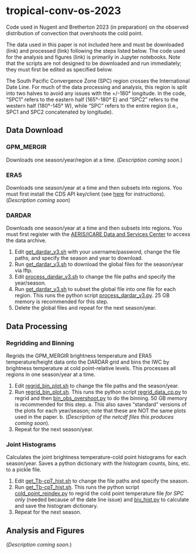 # tropical-conv-os-2023
Code used in Nugent and Bretherton 2023 (in preparation) on the observed distribution of convection that overshoots the cold point. 

The data used in this paper is not included here and must be downloaded (link) and processed (link) following the steps listed below. The code used for the analysis and figures (link) is primarily in Jupyter notebooks. Note that the scripts are not designed to be downloaded and run immediately; they must first be edited as specified below.

The South Pacific Convergence Zone (SPC) region crosses the International Date Line. For much of the data processing and analysis, this region is split into two halves to avoid any issues with the +/-180° longitude. In the code, “SPC1” refers to the eastern half (165°-180° E) and “SPC2” refers to the western half (180°-145° W), while “SPC” refers to the entire region (i.e., SPC1 and SPC2 concatenated by longitude).

## Data Download
### GPM_MERGIR
Downloads one season/year/region at a time.
(_Description coming soon._)

### ERA5
Downloads one season/year at a time and then subsets into regions. You must first install the CDS API key/client (see [here]( https://cds.climate.copernicus.eu/api-how-to) for instructions).
(_Description coming soon_)

### DARDAR
Downloads one season/year at a time and then subsets into regions. You must first register with the [AERIS/ICARE Data and Services Center](https://www.icare.univ-lille.fr/) to access the data archive.
1.	Edit [get_dardar_v3.sh](shell_scripts/get_dardar_v3.sh) with your username/password, change the file paths, and specify the season and year to download.
2.	Run [get_dardar_v3.sh](shell_scripts/get_dardar_v3.sh) to download the global files for the season/year via lftp.
3.	Edit [process_dardar_v3.sh](shell_scripts/process_dardar_v3.sh) to change the file paths and specify the year/season.
4.	Run [get_dardar_v3.sh](shell_scripts/get_dardar_v3.sh)  to subset the global file into one file for each region. This runs the python script [process_dardar_v3.py](python_scripts/process_dardar_v3.py). 25 GB memory is recommended for this step.
5.	Delete the global files and repeat for the next season/year.

## Data Processing
### Regridding and Binning
Regrids the GPM_MERGIR brightness temperature and ERA5 temperature/height data onto the DARDAR grid and bins the IWC by brightness temperature at cold point-relative levels. This processes all regions in one season/year at a time.
1.	Edit [regrid_bin_plot.sh]( shell_scripts/regrid_bin_plot.sh) to change the file paths and the season/year. 
2.	Run [regrid_bin_plot.sh](shell_scripts/regrid_bin_plot.sh). This runs the python script [regrid_data_cp.py](python_scripts/regrid_data_cp.py) to regrid and then [bin_obs_overshoot.py](python_scripts/bin_obs_overshoot.py) to do the binning. 50 GB memory is recommended for this step.
  a.	This also saves “standard” versions of the plots for each year/season; note that these are NOT the same plots used in the paper. 
  b.	(_Description of the netcdf files this produces coming soon_).
3.	Repeat for the next season/year.

### Joint Histograms
Calculates the joint brightness temperature-cold point histograms for each season/year. Saves a python dictionary with the histogram counts, bins, etc. to a pickle file.
1.	Edit [get_Tb-cpT_hist.sh](shell_scripts/get_Tb-cpT_hist.sh) to change the file paths and specify the season. 
2.	Run [get_Tb-cpT_hist.sh](shell_scripts/get_Tb-cpT_hist.sh). This runs the python script [cold_point_reindex.py](python_scripts/cold_point_reindex.py) to regrid the cold point temperature file _for SPC only_ (needed because of the date line issue) and [biv_hist.py](python_scripts/cold_point_reindex.py) to calculate and save the histogram dictionary.
3.	Repeat for the next season.


## Analysis and Figures
(_Description coming soon._)
